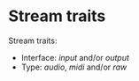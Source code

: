 


Stream traits
========

Stream traits:

- Interface: *input* and/or *output*
- Type: *audio*, *midi* and/or *raw*
